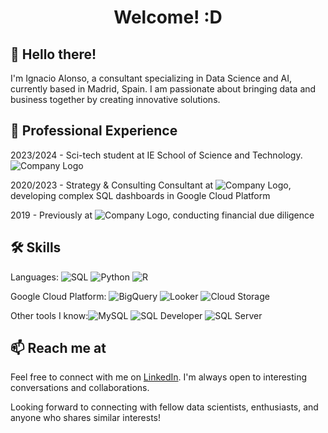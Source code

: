 
<h1 align="center"> Welcome! :D </h1>

## 👋 Hello there!

I'm Ignacio Alonso, a consultant specializing in Data Science and AI, currently based in Madrid, Spain. 
I am passionate about bringing data and business together by creating innovative solutions. 

## 💼 Professional Experience
2023/2024 - Sci-tech student at IE School of Science and Technology. ![Company Logo](https://img.shields.io/badge/IE_Scitech-yellow?logo=IEBusinessSchool)

2020/2023 - Strategy & Consulting Consultant at ![Company Logo](https://img.shields.io/badge/Accenture-purple?logo=Accenture), developing complex SQL dashboards in Google Cloud Platform

2019 - Previously at ![Company Logo](https://img.shields.io/badge/PwC-orange?logo=PricewaterhouseCoopers), conducting financial due diligence


## 🛠️ Skills
Languages: ![SQL](https://img.shields.io/badge/-SQL-lightgrey?logo=SQL) ![Python](https://img.shields.io/badge/-Python-yellow?logo=Python) ![R](https://img.shields.io/badge/-R-blue?logo=R)
  
Google Cloud Platform: ![BigQuery](https://img.shields.io/badge/-BigQuery-lightblue?logo=Google%20BigQuery) ![Looker](https://img.shields.io/badge/-Looker%20Studio-lightblue?logo=Looker) ![Cloud Storage](https://img.shields.io/badge/-Cloud%20Storage-lightblue?logo=Google%20Cloud%20Storage)

Other tools I know:![MySQL](https://img.shields.io/badge/-MySQL-grey?logo=mysql) ![SQL Developer](https://img.shields.io/badge/-SQL_Developer-grey?logo=SQL_Developer) ![SQL Server](https://img.shields.io/badge/-SQL_Server-grey?logo=SQL_Server)

## 📫 Reach me at

Feel free to connect with me on [LinkedIn](https://www.linkedin.com/in/ignacio-alonso-linares/). I'm always open to interesting conversations and collaborations.


Looking forward to connecting with fellow data scientists, enthusiasts, and anyone who shares similar interests!
